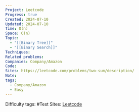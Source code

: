 ```yaml
---
Project: Leetcode
Progress: true
Created: 2024-07-10
Updated: 2024-07-10
Time: O(n)
Space: O(n)
Topic:
  - "[[Binary Tree]]"
  - "[[Binary Search]]"
Techniques: 
Related problems: 
Companies: Company/Amazon
Code: 
Sites: https://leetcode.com/problems/two-sum/description/
Note: 
tags:
  - Company/Amazon
  - Easy
---
```


Difficulty tags: #Test
Sites: [Leetcode]()

